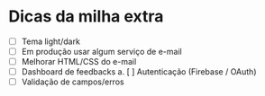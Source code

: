 # Dicas da milha extra

- [ ] Tema light/dark
- [ ] Em produção usar algum serviço de e-mail
- [ ] Melhorar HTML/CSS do e-mail
- [ ] Dashboard de feedbacks
  a. [ ] Autenticação (Firebase / OAuth)
- [ ] Validação de campos/erros
